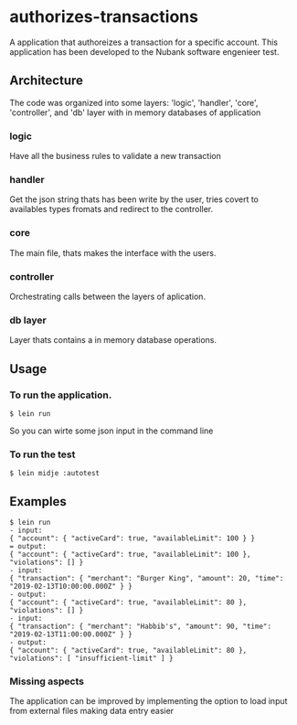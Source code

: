 # authorizes-transactions
A application that authoreizes a transaction for a specific account. This application has been developed to
the Nubank software engenieer test. 

## Architecture
The code was organized into some layers: 'logic', 'handler', 'core', 'controller', and 'db' layer with in memory databases of application 

### logic
Have all the business rules to validate a new transaction

### handler
Get the json string thats has been write by the user, tries covert to availables types fromats and redirect to the controller.

### core
The main file, thats makes the interface with the users.

### controller 
Orchestrating calls between the layers of aplication.

### db layer
Layer thats contains a in memory database operations.

## Usage
### To run the application.

    $ lein run 
So you can  wirte some json input in the command line

### To run the test
    $ lein midje :autotest


## Examples
    $ lein run
    - input:
    { "account": { "activeCard": true, "availableLimit": 100 } }
    = output:
    { "account": { "activeCard": true, "availableLimit": 100 }, "violations": [] }
    - input:
    { "transaction": { "merchant": "Burger King", "amount": 20, "time": "2019-02-13T10:00:00.000Z" } }
    - output:
    { "account": { "activeCard": true, "availableLimit": 80 }, "violations": [] }
    - input: 
    { "transaction": { "merchant": "Habbib's", "amount": 90, "time": "2019-02-13T11:00:00.000Z" } }
    - output:
    { "account": { "activeCard": true, "availableLimit": 80 }, "violations": [ "insufficient-limit" ] }


### Missing aspects
The application can be improved by implementing the option to load input from external files making data entry easier